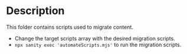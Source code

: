 # Description

This folder contains scripts used to migrate content.

- Change the target scripts array with the desired migration scripts.
- `npx sanity exec 'automateScripts.mjs'` to run the migration scripts.
